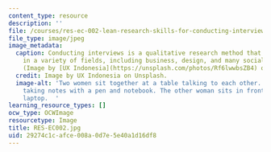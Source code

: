 ```yaml
---
content_type: resource
description: ''
file: /courses/res-ec-002-lean-research-skills-for-conducting-interviews-spring-2021/29274c1cafce008a0d7e5e40a1d16df8_RES-EC002.jpg
file_type: image/jpeg
image_metadata:
  caption: Conducting interviews is a qualitative research method that can be used
    in a variety of fields, including business, design, and many social sciences.
    (Image by [UX Indonesia](https://unsplash.com/photos/Rf6lwwbsZB4) on Unsplash.)
  credit: Image by UX Indonesia on Unsplash.
  image-alt: 'Two women sit together at a table talking to each other. One woman is
    taking notes with a pen and notebook. The other woman sits in front of an open
    laptop.  '
learning_resource_types: []
ocw_type: OCWImage
resourcetype: Image
title: RES-EC002.jpg
uid: 29274c1c-afce-008a-0d7e-5e40a1d16df8
---
```

